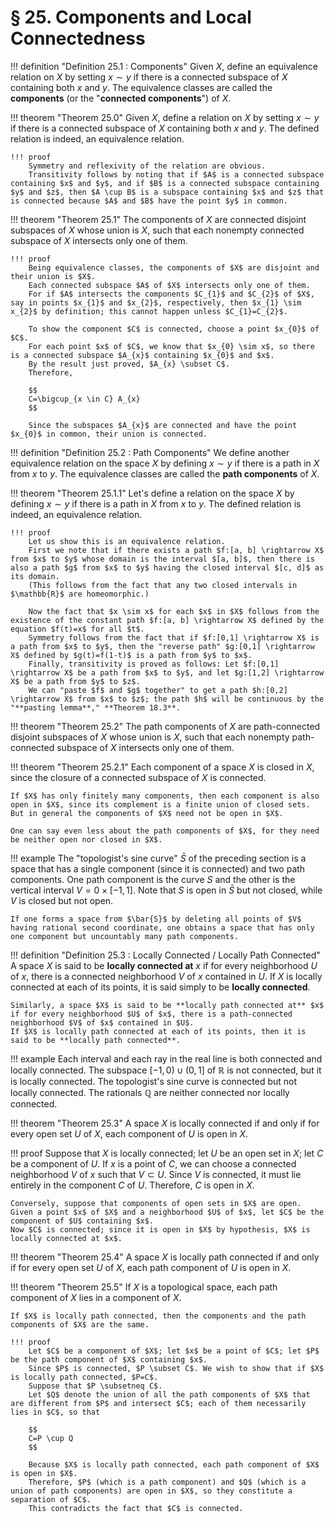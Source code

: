 # § 25. Components and Local Connectedness

!!! definition "Definition 25.1 : Components"
    Given $X$, define an equivalence relation on $X$ by setting $x \sim y$ if there is a connected subspace of $X$ containing both $x$ and $y$.
    The equivalence classes are called the **components** (or the "**connected components**") of $X$.

!!! theorem "Theorem 25.0"
    Given $X$, define a relation on $X$ by setting $x \sim y$ if there is a connected subspace of $X$ containing both $x$ and $y$.
    The defined relation is indeed, an equivalence relation.

    !!! proof
        Symmetry and reflexivity of the relation are obvious.
        Transitivity follows by noting that if $A$ is a connected subspace containing $x$ and $y$, and if $B$ is a connected subspace containing $y$ and $z$, then $A \cup B$ is a subspace containing $x$ and $z$ that is connected because $A$ and $B$ have the point $y$ in common.

!!! theorem "Theorem 25.1"
    The components of $X$ are connected disjoint subspaces of $X$ whose union is $X$, such that each nonempty connected subspace of $X$ intersects only one of them.

    !!! proof
        Being equivalence classes, the components of $X$ are disjoint and their union is $X$.
        Each connected subspace $A$ of $X$ intersects only one of them.
        For if $A$ intersects the components $C_{1}$ and $C_{2}$ of $X$, say in points $x_{1}$ and $x_{2}$, respectively, then $x_{1} \sim x_{2}$ by definition; this cannot happen unless $C_{1}=C_{2}$.

        To show the component $C$ is connected, choose a point $x_{0}$ of $C$.
        For each point $x$ of $C$, we know that $x_{0} \sim x$, so there is a connected subspace $A_{x}$ containing $x_{0}$ and $x$.
        By the result just proved, $A_{x} \subset C$.
        Therefore,

        $$
        C=\bigcup_{x \in C} A_{x}
        $$

        Since the subspaces $A_{x}$ are connected and have the point $x_{0}$ in common, their union is connected.

!!! definition "Definition 25.2 : Path Components"
    We define another equivalence relation on the space $X$ by defining $x \sim y$ if there is a path in $X$ from $x$ to $y$.
    The equivalence classes are called the **path components** of $X$.

!!! theorem "Theorem 25.1.1"
    Let's define a relation on the space $X$ by defining $x \sim y$ if there is a path in $X$ from $x$ to $y$.
    The defined relation is indeed, an equivalence relation.

    !!! proof
        Let us show this is an equivalence relation.
        First we note that if there exists a path $f:[a, b] \rightarrow X$ from $x$ to $y$ whose domain is the interval $[a, b]$, then there is also a path $g$ from $x$ to $y$ having the closed interval $[c, d]$ as its domain.
        (This follows from the fact that any two closed intervals in $\mathbb{R}$ are homeomorphic.)

        Now the fact that $x \sim x$ for each $x$ in $X$ follows from the existence of the constant path $f:[a, b] \rightarrow X$ defined by the equation $f(t)=x$ for all $t$.  
        Symmetry follows from the fact that if $f:[0,1] \rightarrow X$ is a path from $x$ to $y$, then the "reverse path" $g:[0,1] \rightarrow X$ defined by $g(t)=f(1-t)$ is a path from $y$ to $x$.  
        Finally, transitivity is proved as follows: Let $f:[0,1] \rightarrow X$ be a path from $x$ to $y$, and let $g:[1,2] \rightarrow X$ be a path from $y$ to $z$.
        We can "paste $f$ and $g$ together" to get a path $h:[0,2] \rightarrow X$ from $x$ to $z$; the path $h$ will be continuous by the "**pasting lemma**," **Theorem 18.3**.

!!! theorem "Theorem 25.2"
    The path components of $X$ are path-connected disjoint subspaces of $X$ whose union is $X$, such that each nonempty path-connected subspace of $X$ intersects only one of them.

!!! theorem "Theorem 25.2.1"
    Each component of a space $X$ is closed in $X$, since the closure of a connected subspace of $X$ is connected.
    
    If $X$ has only finitely many components, then each component is also open in $X$, since its complement is a finite union of closed sets.
    But in general the components of $X$ need not be open in $X$.

    One can say even less about the path components of $X$, for they need be neither open nor closed in $X$.

!!! example
    The "topologist's sine curve" $\bar{S}$ of the preceding section is a space that has a single component (since it is connected) and two path components.
    One path component is the curve $S$ and the other is the vertical interval $V=0 \times[-1,1]$.
    Note that $S$ is open in $\bar{S}$ but not closed, while $V$ is closed but not open.

    If one forms a space from $\bar{S}$ by deleting all points of $V$ having rational second coordinate, one obtains a space that has only one component but uncountably many path components.

!!! definition "Definition 25.3 : Locally Connected / Locally Path Connected"
    A space $X$ is said to be **locally connected at** $x$ if for every neighborhood $U$ of $x$, there is a connected neighborhood $V$ of $x$ contained in $U$.
    If $X$ is locally connected at each of its points, it is said simply to be **locally connected**.

    Similarly, a space $X$ is said to be **locally path connected at** $x$ if for every neighborhood $U$ of $x$, there is a path-connected neighborhood $V$ of $x$ contained in $U$.
    If $X$ is locally path connected at each of its points, then it is said to be **locally path connected**.

!!! example
    Each interval and each ray in the real line is both connected and locally connected.
    The subspace $[-1,0) \cup(0,1]$ of $\mathbb{R}$ is not connected, but it is locally connected.
    The topologist's sine curve is connected but not locally connected.
    The rationals $\mathbb{Q}$ are neither connected nor locally connected.

!!! theorem "Theorem 25.3"
    A space $X$ is locally connected if and only if for every open set $U$ of $X$, each component of $U$ is open in $X$.

!!! proof
    Suppose that $X$ is locally connected; let $U$ be an open set in $X$;
    let $C$ be a component of $U$.
    If $x$ is a point of $C$, we can choose a connected neighborhood $V$ of $x$ such that $V \subset U$.
    Since $V$ is connected, it must lie entirely in the component $C$ of $U$.
    Therefore, $C$ is open in $X$.

    Conversely, suppose that components of open sets in $X$ are open.
    Given a point $x$ of $X$ and a neighborhood $U$ of $x$, let $C$ be the component of $U$ containing $x$.
    Now $C$ is connected; since it is open in $X$ by hypothesis, $X$ is locally connected at $x$.

!!! theorem "Theorem 25.4"
    A space $X$ is locally path connected if and only if for every open set $U$ of $X$, each path component of $U$ is open in $X$.

!!! theorem "Theorem 25.5"
    If $X$ is a topological space, each path component of $X$ lies in a component of $X$.
    
    If $X$ is locally path connected, then the components and the path components of $X$ are the same.

    !!! proof
        Let $C$ be a component of $X$; let $x$ be a point of $C$; let $P$ be the path component of $X$ containing $x$.
        Since $P$ is connected, $P \subset C$. We wish to show that if $X$ is locally path connected, $P=C$.
        Suppose that $P \subsetneq C$.
        Let $Q$ denote the union of all the path components of $X$ that are different from $P$ and intersect $C$; each of them necessarily lies in $C$, so that

        $$
        C=P \cup Q
        $$

        Because $X$ is locally path connected, each path component of $X$ is open in $X$.
        Therefore, $P$ (which is a path component) and $Q$ (which is a union of path components) are open in $X$, so they constitute a separation of $C$.
        This contradicts the fact that $C$ is connected.